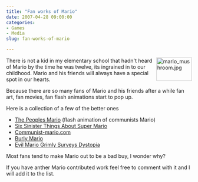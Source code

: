 ```yaml
---
title: "Fan works of Mario"
date: 2007-04-28 09:00:00
categories:
- Games
- Media
slug: fan-works-of-mario

---
```


<img src="/public/uploads/2007/04/mario_mushroom.jpg" alt="mario_mushroom.jpg" title="mario_mushroom.jpg" align="right" border="0" height="64" width="96" />There is not a kid in my elementary school that hadn't heard of Mario by the time he was twelve, its ingrained in to our childhood.  Mario and his friends will always have a special spot in our hearts.

Because there are so many fans of Mario and his friends after a while fan art, fan movies, fan flash animations start to pop up.

Here is a collection of a few of the better ones
<ul>
	<li><a href="http://www.88by31.com/flashman/thepeoplesmario.swf">The Peoples Mario</a> (flash animation of communists Mario)</li>
	<li><a href="http://www.destructoid.com/six-sinister-things-about-super-mario-28654.phtml">Six Sinister Things About Super Mario</a></li>
	<li><a href="http://www.communist-mario.com/">Communist-mario.com</a></li>
	<li><a href="http://community.livejournal.com/lifemetercomics/26917.html">Burly Mario </a></li>
	<li><a href="http://kotaku.com/gaming/mario/evil-mario-grimly-surveys-dystopia-205709.php">Evil Mario Grimly Surveys Dystopia</a></li>
</ul>
Most fans tend to make Mario out to be a bad buy, I wonder why?

If you have anther Mario contributed work feel free to comment with it and I will add it to the list.
